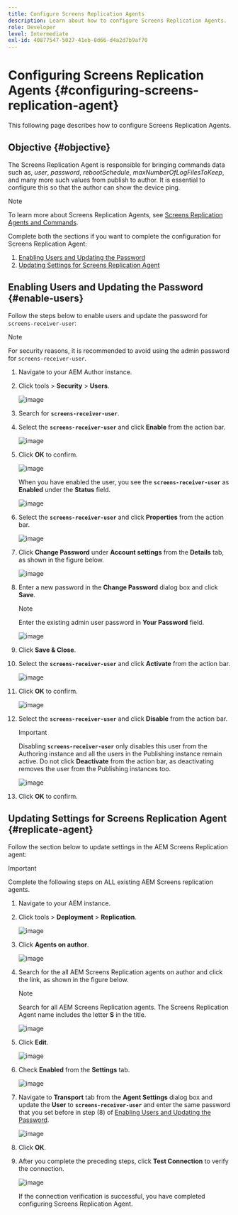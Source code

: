 ```yaml
---
title: Configure Screens Replication Agents
description: Learn about how to configure Screens Replication Agents.
role: Developer
level: Intermediate
exl-id: 40877547-5027-41eb-8d66-d4a2d7b9af70
---
```

# Configuring Screens Replication Agents {#configuring-screens-replication-agent}

This following page describes how to configure Screens Replication Agents.

## Objective {#objective}

The Screens Replication Agent is responsible for bringing commands data such as, *user*, *password*, *rebootSchedule*, *maxNumberOfLogFilesToKeep*, and many more such values from publish to author. It is essential to configure this so that the author can show the device ping.

>[!NOTE]
>To learn more about Screens Replication Agents, see [Screens Replication Agents and Commands](https://experienceleague.adobe.com/en/docs/experience-manager-screens/user-guide/administering/author-publish/author-publish-architecture-overview#screens-replication-agents-and-commands).

Complete both the sections if you want to complete the configuration for Screens Replication Agent:

1. [Enabling Users and Updating the Password](#enable-users)
1. [Updating Settings for Screens Replication Agent](#replicate-agent)

## Enabling Users and Updating the Password {#enable-users}

Follow the steps below to enable users and update the password for `screens-receiver-user`:

>[!NOTE]
>For security reasons, it is recommended to avoid using the admin password for `screens-receiver-user`.

1. Navigate  to your AEM Author instance.

1. Click tools > **Security** > **Users**.

   ![image](/help/user-guide/assets/screens-replication/screens-replication1.png)

1. Search for **`screens-receiver-user`**.

1. Select the **`screens-receiver-user`** and click **Enable** from the action bar.

   ![image](/help/user-guide/assets/screens-replication/screens-replication2.png)

1. Click **OK** to confirm.

   ![image](/help/user-guide/assets/screens-replication/screens-replication3.png)

   When you have enabled the user, you see the **`screens-receiver-user`** as **Enabled** under the **Status** field.

   ![image](/help/user-guide/assets/screens-replication/screens-replication4.png)

1. Select the **`screens-receiver-user`** and click **Properties** from the action bar.

   ![image](/help/user-guide/assets/screens-replication/screens-replication5.png)

1. Click **Change Password** under **Account settings** from the **Details** tab, as shown in the figure below.

   ![image](/help/user-guide/assets/screens-replication/screens-replication6.png)

1. Enter a new password in the **Change Password** dialog box and click **Save**.

   >[!NOTE]
   >Enter the existing admin user password in **Your Password** field.

   ![image](/help/user-guide/assets/screens-replication/screens-replication7.png)

1. Click **Save & Close**.

1. Select the **`screens-receiver-user`** and click **Activate** from the action bar.

   ![image](/help/user-guide/assets/screens-replication/screens-replication8.png)

1. Click **OK** to confirm.

   ![image](/help/user-guide/assets/screens-replication/screens-replication9.png)

1. Select the **`screens-receiver-user`** and click **Disable** from the action bar.

   >[!IMPORTANT]
   > Disabling **`screens-receiver-user`** only disables this user from the Authoring instance and all the users in the Publishing instance remain active. Do not click **Deactivate** from the action bar, as deactivating removes the user from the Publishing instances too.

   ![image](/help/user-guide/assets/screens-replication/screens-replication10.png)

1. Click **OK** to confirm.

## Updating Settings for Screens Replication Agent {#replicate-agent}

Follow the section below to update settings in the AEM Screens Replication agent:

>[!IMPORTANT]
>Complete the following steps on ALL existing AEM Screens replication agents.

1. Navigate to your AEM instance.
1. Click tools > **Deployment** > **Replication**.

   ![image](/help/user-guide/assets/screens-replication/screens-replication1a.png)

1. Click **Agents on author**.

   ![image](/help/user-guide/assets/screens-replication/screens-replication1b.png)

1. Search for the all AEM Screens Replication agents on author and click the link, as shown in the figure below.

   >[!NOTE]
   >Search for all AEM Screens Replication agents. The Screens Replication Agent name includes the letter **S** in the title.

   ![image](/help/user-guide/assets/screens-replication/screens-replication1c.png)

1. Click **Edit**.

   ![image](/help/user-guide/assets/screens-replication/screens-replication1d.png)

1. Check **Enabled** from the **Settings** tab.

   ![image](/help/user-guide/assets/screens-replication/screens-replication1e.png)

1. Navigate to **Transport** tab from the **Agent Settings** dialog box and update the **User** to **`screens-receiver-user`** and enter the same password that you set before in step (8) of [Enabling Users and Updating the Password](#enable-users).

   ![image](/help/user-guide/assets/screens-replication/screens-replication1-f.png)

1. Click **OK**.

1. After you complete the preceding steps, click **Test Connection** to verify the connection.

   ![image](/help/user-guide/assets/screens-replication/screens-replication1g.png)

   If the connection verification is successful, you have completed configuring Screens Replication Agent.
